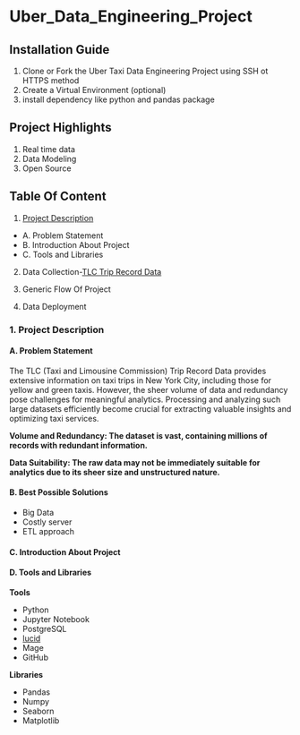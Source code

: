 # Uber_Data_Engineering_Project

## Installation Guide
1. Clone or Fork the Uber Taxi Data Engineering Project using SSH ot HTTPS method
2. Create a Virtual Environment (optional)
3. install dependency like python and pandas package
## Project Highlights
1. Real time data
2. Data Modeling
3. Open Source

## Table Of Content
1. [Project Description](#1-project-description)<br>
 - A. Problem Statement<br>
 - B. Introduction About Project<br>
 - C. Tools and Libraries
2. Data Collection-[TLC Trip Record Data](https://www.nyc.gov/site/tlc/about/tlc-trip-record-data.page)

   
3. Generic Flow Of Project
4. Data Deployment


### 1. Project Description
#### A. Problem Statement
The TLC (Taxi and Limousine Commission) Trip Record Data provides extensive information on taxi trips in New York City, including those for yellow and green taxis. However, the sheer volume of data and redundancy pose challenges for meaningful analytics. Processing and analyzing such large datasets efficiently become crucial for extracting valuable insights and optimizing taxi services.

**Volume and Redundancy: The dataset is vast, containing millions of records with redundant information.**

**Data Suitability: The raw data may not be immediately suitable for analytics due to its sheer size and unstructured nature.**


#### B. Best Possible Solutions
- Big Data 
- Costly server
- ETL approach

#### C. Introduction About Project

#### D. Tools and Libraries
**Tools**<br>
- Python
- Jupyter Notebook
- PostgreSQL
- [lucid](https://lucid.app/users/login#/login)
- Mage
- GitHub

**Libraries**<br>
- Pandas
- Numpy
- Seaborn
- Matplotlib
